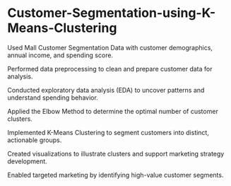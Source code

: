 # Customer-Segmentation-using-K-Means-Clustering
Used Mall Customer Segmentation Data with customer demographics, annual income, and spending score.

Performed data preprocessing to clean and prepare customer data for analysis.

Conducted exploratory data analysis (EDA) to uncover patterns and understand spending behavior.

Applied the Elbow Method to determine the optimal number of customer clusters.

Implemented K-Means Clustering to segment customers into distinct, actionable groups.

Created visualizations to illustrate clusters and support marketing strategy development.

Enabled targeted marketing by identifying high-value customer segments.

